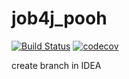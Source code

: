 # job4j_pooh
[![Build Status](https://app.travis-ci.com/SergPerm/job4j_pooh.svg?branch=master)](https://app.travis-ci.com/SergPerm/job4j_pooh)
[![codecov](https://codecov.io/gh/SergPerm/job4j_pooh/branch/master/graph/badge.svg?token=srDRI9Glfr)](https://codecov.io/gh/SergPerm/job4j_pooh)

create branch in IDEA
